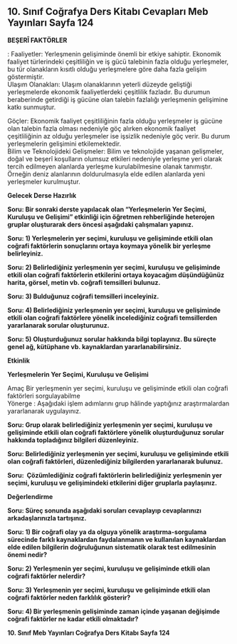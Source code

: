 ## 10. Sınıf Coğrafya Ders Kitabı Cevapları Meb Yayınları Sayfa 124

**BEŞERÎ FAKTÖRLER**

: Faaliyetler: Yerleşmenin gelişiminde önemli bir etkiye sahiptir. Ekonomik faaliyet türlerindeki çeşitliliğin ve iş gücü talebinin fazla olduğu yerleşmeler, bu tür olanakların kısıtlı olduğu yerleşmelere göre daha fazla gelişim göstermiştir.  
 Ulaşım Olanakları: Ulaşım olanaklarının yeterli düzeyde geliştiği yerleşmelerde ekonomik faaliyetlerdeki çeşitlilik fazladır. Bu durumun beraberinde getirdiği iş gücüne olan talebin fazlalığı yerleşmenin gelişimine katkı sunmuştur.

Göçler: Ekonomik faaliyet çeşitliliğinin fazla olduğu yerleşmeler iş gücüne olan talebin fazla olması nedeniyle göç alırken ekonomik faaliyet çeşitliliğinin az olduğu yerleşmeler ise işsizlik nedeniyle göç verir. Bu durum yerleşmelerin gelişimini etkilemektedir.  
 Bilim ve Teknolojideki Gelişmeler: Bilim ve teknolojide yaşanan gelişmeler, doğal ve beşerî koşulların olumsuz etkileri nedeniyle yerleşme yeri olarak tercih edilmeyen alanlarda yerleşme kurulabilmesine olanak tanımıştır. Örneğin deniz alanlarının doldurulmasıyla elde edilen alanlarda yeni yerleşmeler kurulmuştur.

**Gelecek Derse Hazırlık**

**Soru: Bir sonraki derste yapılacak olan “Yerleşmelerin Yer Seçimi, Kuruluşu ve Gelişimi” etkinliği için öğretmen rehberliğinde heterojen gruplar oluşturarak ders öncesi aşağıdaki çalışmaları yapınız.**

**Soru: 1) Yerleşmelerin yer seçimi, kuruluşu ve gelişiminde etkili olan coğrafi faktörlerin sonuçlarını ortaya koymaya yönelik bir yerleşme belirleyiniz.**

**Soru: 2) Belirlediğiniz yerleşmenin yer seçimi, kuruluşu ve gelişiminde etkili olan coğrafi faktörlerin etkilerini ortaya koyacağım düşündüğünüz harita, görsel, metin vb. coğrafi temsilleri bulunuz.**

**Soru: 3) Bulduğunuz coğrafi temsilleri inceleyiniz.**

**Soru: 4) Belirlediğiniz yerleşmenin yer seçimi, kuruluşu ve gelişiminde etkili olan coğrafi faktörlere yönelik incelediğiniz coğrafi temsillerden yararlanarak sorular oluşturunuz.**

**Soru: 5) Oluşturduğunuz sorular hakkında bilgi toplayınız. Bu süreçte genel ağ, kütüphane vb. kaynaklardan yararlanabilirsiniz.**

**Etkinlik**

**Yerleşmelerin Yer Seçimi, Kuruluşu ve Gelişimi**

Amaç Bir yerleşmenin yer seçimi, kuruluşu ve gelişiminde etkili olan coğrafi faktörleri sorgulayabilme  
 Yönerge : Aşağıdaki işlem adımlarını grup hâlinde yaptığınız araştırmalardan yararlanarak uygulayınız.

**Soru: Grup olarak belirlediğiniz yerleşmenin yer seçimi, kuruluşu ve gelişiminde etkili olan coğrafi faktörlere yönelik oluşturduğunuz sorular hakkında topladığınız bilgileri düzenleyiniz.**

**Soru: Belirlediğiniz yerleşmenin yer seçimi, kuruluşu ve gelişiminde etkili olan coğrafi faktörleri, düzenlediğiniz bilgilerden yararlanarak bulunuz.**

**Soru:  Çözümlediğiniz coğrafi faktörlerin belirlediğiniz yerleşmenin yer seçimi, kuruluşu ve gelişimindeki etkilerini diğer gruplarla paylaşınız.**

**Değerlendirme**

**Soru: Süreç sonunda aşağıdaki soruları cevaplayıp cevaplarınızı arkadaşlarınızla tartışınız.**

**Soru: 1) Bir coğrafi olay ya da olguya yönelik araştırma-sorgulama sürecinde farklı kaynaklardan faydalanmanın ve kullanılan kaynaklardan elde edilen bilgilerin doğruluğunun sistematik olarak test edilmesinin önemi nedir?**

**Soru: 2) Yerleşmenin yer seçimi, kuruluşu ve gelişiminde etkili olan coğrafi faktörler nelerdir?**

**Soru: 3) Yerleşmenin yer seçimi, kuruluşu ve gelişiminde etkili olan coğrafi faktörler neden farklılık gösterir?**

**Soru: 4) Bir yerleşmenin gelişiminde zaman içinde yaşanan değişimde coğrafi faktörler ne kadar etkili olmaktadır?**

**10. Sınıf Meb Yayınları Coğrafya Ders Kitabı Sayfa 124**